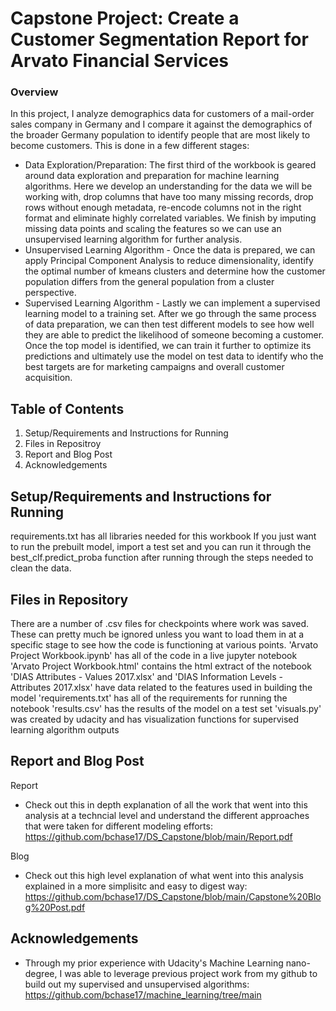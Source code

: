 # Capstone Project: Create a Customer Segmentation Report for Arvato Financial Services

### Overview
In this project, I analyze demographics data for customers of a mail-order sales company in Germany and I compare it against the demographics of the broader Germany population to identify people that are most likely to become customers. This is done in a few different stages:
- Data Exploration/Preparation: The first third of the workbook is geared around data exploration and preparation for machine learning algorithms. Here we develop an understanding for the data we will be working with, drop columns that have too many missing records, drop rows without enough metadata, re-encode columns not in the right format and eliminate highly correlated variables. We finish by imputing missing data points and scaling the features so we can use an unsupervised learning algorithm for further analysis.
- Unsupervised Learning Algorithm - Once the data is prepared, we can apply Principal Component Analysis to reduce dimensionality, identify the optimal number of kmeans clusters and determine how the customer population differs from the general population from a cluster perspective.
- Supervised Learning Algorithm - Lastly we can implement a supervised learning model to a training set. After we go through the same process of data preparation, we can then test different models to see how well they are able to predict the likelihood of someone becoming a customer. Once the top model is identified, we can train it further to optimize its predictions and ultimately use the model on test data to identify who the best targets are for marketing campaigns and overall customer acquisition.

## Table of Contents
1. Setup/Requirements and Instructions for Running 
2. Files in Repositroy
3. Report and Blog Post
4. Acknowledgements


## Setup/Requirements and Instructions for Running 
requirements.txt has all libraries needed for this workbook
If you just want to run the prebuilt model, import a test set and you can run it through the best_clf.predict_proba function after running through the steps needed to clean the data.


## Files in Repository
There are a number of .csv files for checkpoints where work was saved. These can pretty much be ignored unless you want to load them in at a specific stage to see how the code is functioning at various points.
'Arvato Project Workbook.ipynb' has all of the code in a live jupyter notebook
'Arvato Project Workbook.html' contains the html extract of the notebook
'DIAS Attributes - Values 2017.xlsx' and 'DIAS Information Levels - Attributes 2017.xlsx' have data related to the features used in building the model
'requirements.txt' has all of the requirements for running the notebook
'results.csv' has the results of the model on a test set
'visuals.py' was created by udacity and has visualization functions for supervised learning algorithm outputs

## Report and Blog Post
Report
- Check out this in depth explanation of all the work that went into this analysis at a techncial level and understand the different approaches that were taken for different modeling efforts:
https://github.com/bchase17/DS_Capstone/blob/main/Report.pdf

Blog
- Check out this high level explanation of what went into this analysis explained in a more simplisitc and easy to digest way:
https://github.com/bchase17/DS_Capstone/blob/main/Capstone%20Blog%20Post.pdf

## Acknowledgements

- Through my prior experience with Udacity's Machine Learning nano-degree, I was able to leverage previous project work from my github to build out my supervised and unsupervised algorithms: https://github.com/bchase17/machine_learning/tree/main
